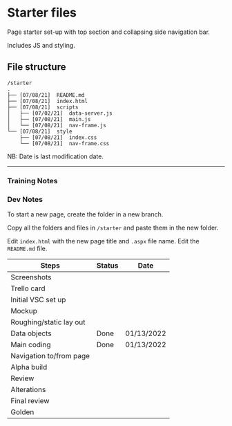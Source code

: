 # Starter files

Page starter set-up with top section and collapsing side navigation bar.

Includes JS and styling.

## File structure

```
/starter
.
├── [07/08/21]  README.md
├── [07/08/21]  index.html
├── [07/08/21]  scripts
│   ├── [07/02/21]  data-server.js
│   ├── [07/08/21]  main.js
│   └── [07/08/21]  nav-frame.js
└── [07/08/21]  style
    ├── [07/08/21]  index.css
    └── [07/08/21]  nav-frame.css
```

NB: Date is last modification date.

---

### Training Notes

### Dev Notes

To start a new page, create the folder in a new branch.

Copy all the folders and files in `/starter` and paste them in the new folder.

Edit `index.html` with the new page title and `.aspx` file name. Edit the `README.md` file.

| Steps                   | Status | Date       |
| ----------------------- | ------ | ---------- |
| Screenshots             |        |            |
| Trello card             |        |            |
| Initial VSC set up      |        |            |
| Mockup                  |        |            |
| Roughing/static lay out |        |            |
| Data objects            | Done   | 01/13/2022 |
| Main coding             | Done   | 01/13/2022 |
| Navigation to/from page |        |            |
| Alpha build             |        |            |
| Review                  |        |            |
| Alterations             |        |            |
| Final review            |        |            |
| Golden                  |        |            |
